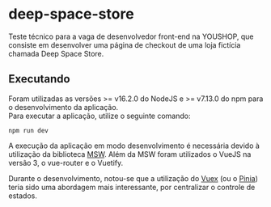 # deep-space-store

Teste técnico para a vaga de desenvolvedor front-end na YOUSHOP, que consiste em desenvolver uma página de checkout de uma loja fictícia chamada Deep Space Store.

## Executando
Foram utilizadas as versões >= v16.2.0 do NodeJS e  >= v7.13.0 do npm para o desenvolvimento da aplicação.  
Para executar a aplicação, utilize o seguinte comando:

```
npm run dev
```
A execução da aplicação em modo desenvolvimento é necessária devido à utilização da biblioteca [MSW](https://mswjs.io/).
Além da MSW foram utilizados o VueJS na versão 3, o vue-router e o Vuetify.

Durante o desenvolvimento, notou-se que a utilização do [Vuex](https://vuex.vuejs.org/) (ou o [Pinia](https://pinia.vuejs.org/)) 
teria sido uma abordagem mais interessante, por centralizar o controle de estados.

